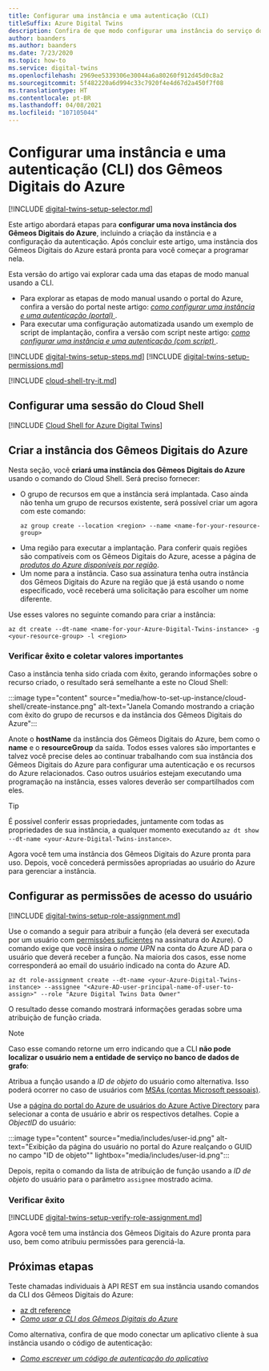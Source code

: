 ```yaml
---
title: Configurar uma instância e uma autenticação (CLI)
titleSuffix: Azure Digital Twins
description: Confira de que modo configurar uma instância do serviço dos Gêmeos Digitais do Azure usando a CLI
author: baanders
ms.author: baanders
ms.date: 7/23/2020
ms.topic: how-to
ms.service: digital-twins
ms.openlocfilehash: 2969ee5339306e30044a6a80260f912d45d0c8a2
ms.sourcegitcommit: 5f482220a6d994c33c7920f4e4d67d2a450f7f08
ms.translationtype: HT
ms.contentlocale: pt-BR
ms.lasthandoff: 04/08/2021
ms.locfileid: "107105044"
---
```

# <a name="set-up-an-azure-digital-twins-instance-and-authentication-cli"></a>Configurar uma instância e uma autenticação (CLI) dos Gêmeos Digitais do Azure

[!INCLUDE [digital-twins-setup-selector.md](../../includes/digital-twins-setup-selector.md)]

Este artigo abordará etapas para **configurar uma nova instância dos Gêmeos Digitais do Azure**, incluindo a criação da instância e a configuração da autenticação. Após concluir este artigo, uma instância dos Gêmeos Digitais do Azure estará pronta para você começar a programar nela.

Esta versão do artigo vai explorar cada uma das etapas de modo manual usando a CLI.
* Para explorar as etapas de modo manual usando o portal do Azure, confira a versão do portal neste artigo: [*como configurar uma instância e uma autenticação (portal)* ](how-to-set-up-instance-portal.md).
* Para executar uma configuração automatizada usando um exemplo de script de implantação, confira a versão com script neste artigo: [*como configurar uma instância e uma autenticação (com script)* ](how-to-set-up-instance-scripted.md).

[!INCLUDE [digital-twins-setup-steps.md](../../includes/digital-twins-setup-steps.md)]
[!INCLUDE [digital-twins-setup-permissions.md](../../includes/digital-twins-setup-permissions.md)]

[!INCLUDE [cloud-shell-try-it.md](../../includes/cloud-shell-try-it.md)]

## <a name="set-up-cloud-shell-session"></a>Configurar uma sessão do Cloud Shell
[!INCLUDE [Cloud Shell for Azure Digital Twins](../../includes/digital-twins-cloud-shell.md)]

## <a name="create-the-azure-digital-twins-instance"></a>Criar a instância dos Gêmeos Digitais do Azure

Nesta seção, você **criará uma instância dos Gêmeos Digitais do Azure** usando o comando do Cloud Shell. Será preciso fornecer:
* O grupo de recursos em que a instância será implantada. Caso ainda não tenha um grupo de recursos existente, será possível criar um agora com este comando:
    ```azurecli-interactive
    az group create --location <region> --name <name-for-your-resource-group>
    ```
* Uma região para executar a implantação. Para conferir quais regiões são compatíveis com os Gêmeos Digitais do Azure, acesse a página de [*produtos do Azure disponíveis por região*](https://azure.microsoft.com/global-infrastructure/services/?products=digital-twins).
* Um nome para a instância. Caso sua assinatura tenha outra instância dos Gêmeos Digitais do Azure na região que já está usando o nome especificado, você receberá uma solicitação para escolher um nome diferente.

Use esses valores no seguinte comando para criar a instância:

```azurecli-interactive
az dt create --dt-name <name-for-your-Azure-Digital-Twins-instance> -g <your-resource-group> -l <region>
```

### <a name="verify-success-and-collect-important-values"></a>Verificar êxito e coletar valores importantes

Caso a instância tenha sido criada com êxito, gerando informações sobre o recurso criado, o resultado será semelhante a este no Cloud Shell:

:::image type="content" source="media/how-to-set-up-instance/cloud-shell/create-instance.png" alt-text="Janela Comando mostrando a criação com êxito do grupo de recursos e da instância dos Gêmeos Digitais do Azure":::

Anote o **hostName** da instância dos Gêmeos Digitais do Azure, bem como o **name** e o **resourceGroup** da saída. Todos esses valores são importantes e talvez você precise deles ao continuar trabalhando com sua instância dos Gêmeos Digitais do Azure para configurar uma autenticação e os recursos do Azure relacionados. Caso outros usuários estejam executando uma programação na instância, esses valores deverão ser compartilhados com eles.

> [!TIP]
> É possível conferir essas propriedades, juntamente com todas as propriedades de sua instância, a qualquer momento executando `az dt show --dt-name <your-Azure-Digital-Twins-instance>`.

Agora você tem uma instância dos Gêmeos Digitais do Azure pronta para uso. Depois, você concederá permissões apropriadas ao usuário do Azure para gerenciar a instância.

## <a name="set-up-user-access-permissions"></a>Configurar as permissões de acesso do usuário

[!INCLUDE [digital-twins-setup-role-assignment.md](../../includes/digital-twins-setup-role-assignment.md)]

Use o comando a seguir para atribuir a função (ela deverá ser executada por um usuário com [permissões suficientes](#prerequisites-permission-requirements) na assinatura do Azure). O comando exige que você insira o *nome UPN* na conta do Azure AD para o usuário que deverá receber a função. Na maioria dos casos, esse nome corresponderá ao email do usuário indicado na conta do Azure AD.

```azurecli-interactive
az dt role-assignment create --dt-name <your-Azure-Digital-Twins-instance> --assignee "<Azure-AD-user-principal-name-of-user-to-assign>" --role "Azure Digital Twins Data Owner"
```

O resultado desse comando mostrará informações geradas sobre uma atribuição de função criada.

> [!NOTE]
> Caso esse comando retorne um erro indicando que a CLI **não pode localizar o usuário nem a entidade de serviço no banco de dados de grafo**:
>
> Atribua a função usando a *ID de objeto* do usuário como alternativa. Isso poderá ocorrer no caso de usuários com [MSAs (contas Microsoft pessoais)](https://account.microsoft.com/account). 
>
> Use a [página do portal do Azure de usuários do Azure Active Directory](https://portal.azure.com/#blade/Microsoft_AAD_IAM/UsersManagementMenuBlade/AllUsers) para selecionar a conta de usuário e abrir os respectivos detalhes. Copie a *ObjectID* do usuário:
>
> :::image type="content" source="media/includes/user-id.png" alt-text="Exibição da página do usuário no portal do Azure realçando o GUID no campo &quot;ID de objeto&quot;" lightbox="media/includes/user-id.png":::
>
> Depois, repita o comando da lista de atribuição de função usando a *ID de objeto* do usuário para o parâmetro `assignee` mostrado acima.

### <a name="verify-success"></a>Verificar êxito

[!INCLUDE [digital-twins-setup-verify-role-assignment.md](../../includes/digital-twins-setup-verify-role-assignment.md)]

Agora você tem uma instância dos Gêmeos Digitais do Azure pronta para uso, bem como atribuiu permissões para gerenciá-la.

## <a name="next-steps"></a>Próximas etapas

Teste chamadas individuais à API REST em sua instância usando comandos da CLI dos Gêmeos Digitais do Azure: 
* [az dt reference](/cli/azure/dt)
* [*Como usar a CLI dos Gêmeos Digitais do Azure*](how-to-use-cli.md)

Como alternativa, confira de que modo conectar um aplicativo cliente à sua instância usando o código de autenticação:
* [*Como escrever um código de autenticação do aplicativo*](how-to-authenticate-client.md)